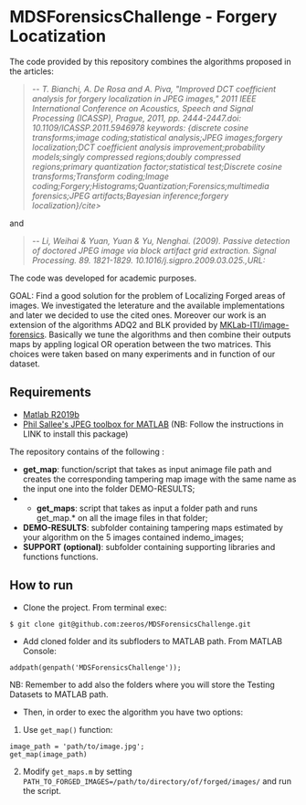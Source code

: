 # MDSForensicsChallenge - Forgery Locatization 

The code provided by this repository combines the algorithms proposed in the articles:

> -- <cite>T. Bianchi, A. De Rosa and A. Piva, "Improved DCT coefficient analysis for forgery localization in JPEG images," 2011 IEEE International Conference on Acoustics, Speech and Signal Processing (ICASSP), Prague, 2011, pp. 2444-2447.doi: 10.1109/ICASSP.2011.5946978 keywords: {discrete cosine transforms;image coding;statistical analysis;JPEG images;forgery localization;DCT coefficient analysis improvement;probability models;singly compressed regions;doubly compressed regions;primary quantization factor;statistical test;Discrete cosine transforms;Transform coding;Image coding;Forgery;Histograms;Quantization;Forensics;multimedia forensics;JPEG artifacts;Bayesian inference;forgery localization}/cite>

and

> -- <cite>Li, Weihai & Yuan, Yuan & Yu, Nenghai. (2009). Passive detection of doctored JPEG image via block artifact grid extraction. Signal Processing. 89. 1821-1829. 10.1016/j.sigpro.2009.03.025.,URL: </cite>

The code was developed for academic purposes. 

GOAL: Find a good solution for the problem of Localizing Forged areas of images. We investigated the leterature and the available implementations and later we decided to use the cited ones. Moreover our work is an extension of the algorithms ADQ2 and BLK provided by [MKLab-ITI/image-forensics](https://github.com/MKLab-ITI/image-forensics). Basically we tune the algorithms and then combine their outputs maps by appling logical OR operation between the two matrices. This choices were taken based on many experiments and in function of our dataset.

## Requirements
- [Matlab R2019b](https://it.mathworks.com/downloads/)
- [Phil Sallee's JPEG toolbox for MATLAB](http://dde.binghamton.edu/download/jpeg_toolbox.zip) (NB: Follow the instructions in LINK to install this package)

The repository contains of the following :
- **get_map**: function/script that takes as input an​ image file path and creates the corresponding tampering map image ​with the same name as the input one​ into the folder DEMO-RESULTS;
- - **get_maps**: script that takes as input a folder path and runs get_map.* on all the image files in that folder;
- **DEMO-RESULTS**: subfolder containing tampering maps estimated by your algorithm on the 5 images contained in ​demo_images;
- **SUPPORT (optional)**: subfolder containing supporting libraries and functions functions. 

## How to run
* Clone the project. From terminal exec: 
```
$ git clone git@github.com:zeeros/MDSForensicsChallenge.git
```
* Add cloned folder and its subfloders to MATLAB path. From MATLAB Console:
```
addpath(genpath('MDSForensicsChallenge'));
```
NB: Remember to add also the folders where you will store the Testing Datasets to MATLAB path.


* Then, in order to exec the algorithm you have two options:
1) Use `get_map()` function:
```
image_path = 'path/to/image.jpg';
get_map(image_path)
```
2) Modify `get_maps.m` by setting `PATH_TO_FORGED_IMAGES=/path/to/directory/of/forged/images/` and run the script. 